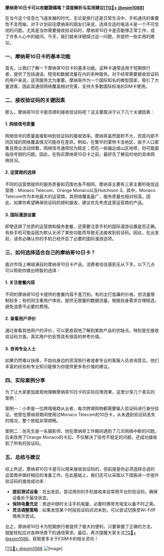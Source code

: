 **摩纳哥10日卡可以收驗證碼嗎？深度解析与实用建议[[TG💪+ @esim1088](https://t.me/s/esim1088)]**

在当今这个信息化飞速发展的时代，无论是旅行还是日常生活中，手机通讯的重要性不言而喻。对于计划前往摩纳哥的朋友们来说，选择合适的电话卡是一个不可忽视的问题。尤其是当你需要接收验证码时，摩纳哥10日卡是否能够正常工作，成了许多人心中的疑问。今天，我们就来详细探讨这一问题，并提供一些实用的建议。

### 一、摩纳哥10日卡的基本功能

首先，让我们了解一下摩纳哥10日卡的基本功能。这种卡通常适用于短期旅行者，提供了包括通话、短信和数据流量在内的多种服务。对于经常需要接收验证码的用户来说，这项服务尤为重要。摩纳哥作为一个国际知名的微型国家，吸引了大量游客，因此其通信网络覆盖相对完善，支持大多数国际标准的SIM卡使用。

### 二、接收验证码的关键因素

那么，摩纳哥10日卡能否顺利接收验证码呢？这主要取决于以下几个关键因素：

#### 1. 网络信号质量

网络信号的质量直接影响到验证码的接收效率。摩纳哥虽然面积不大，但其内部不同区域的网络覆盖情况可能存在差异。例如，在繁华的蒙特卡洛地区，由于人口密集且商业活动频繁，网络信号通常较为稳定；而在一些偏远或山区地带，则可能面临信号弱的问题。因此，在购买摩纳哥10日卡之前，最好先了解目的地的具体网络状况。

#### 2. 运营商的选择

不同的运营商提供的服务质量和范围也各不相同。摩纳哥主要有三家主要的电信运营商：Monaco Telecom、Orange Monaco以及Hutchison 3。其中，Monaco Telecom作为本地最大的运营商，其网络覆盖最广，服务质量也相对较高。因此，如果你希望确保验证码的顺利接收，建议优先考虑这家运营商的产品。

#### 3. 国际漫游设置

即使选择了优质的运营商和服务套餐，还需要注意手机的国际漫游设置是否正确。有些手机可能会因为默认关闭了某些功能而导致无法接收到验证码。因此，在出发前，请务必确认你的手机已经开启了必要的国际漫游选项。

### 三、如何选择适合自己的摩纳哥10日卡？

面对市场上琳琅满目的摩纳哥10日卡产品，消费者往往感到无从下手。以下几点可以帮助你做出明智的选择：

#### 1. 关注套餐内容

不同的摩纳哥10日卡提供的套餐内容千差万别。有的主打低廉的价格，但流量限制较多；有的则注重用户体验，提供无限量的数据流量。根据自身需求合理挑选，避免浪费不必要的费用。

#### 2. 查看用户评价

通过查看其他用户的评价，可以更直观地了解到某款产品的优缺点。特别是在接收验证码方面，真实用户的反馈具有很高的参考价值。

#### 3. 咨询专业人士

如果仍然难以抉择，不妨向身边的资深旅行者或者专业的客服人员咨询意见。他们丰富的经验和专业知识能够为你提供更多有价值的建议。

### 四、实际案例分享

为了让大家更加直观地理解摩纳哥10日卡的实际应用效果，这里分享几个真实的案例：

案例一：小李是一位跨境电商从业者，每次跨境购物都需要输入验证码进行身份验证。他曾在摩纳哥期间使用过Monaco Telecom的10日卡，从未遇到验证码丢失的情况，整个旅程非常顺畅。

案例二：张先生是一名摄影师，他在摩纳哥工作期间遇到了几次网络中断的问题。后来改用了Orange Monaco的卡后，不仅解决了信号不稳定的问题，还成功接收到了所有的验证码。

### 五、总结与建议

综上所述，摩纳哥10日卡是可以用来接收验证码的，但前提是你必须选择合适的运营商并做好相应的准备工作。在此基础上，我们还可以采取以下措施进一步提升验证码的接收成功率：

- **提前测试设备**：在出发前，尝试用你的手机接收来自常用平台的验证码，确保设备处于最佳状态。
- **保持电量充足**：旅途中随时关注手机电量，必要时携带充电宝以备不时之需。
- **灵活调整策略**：如果发现某个时段验证码迟迟未到，可以尝试切换至Wi-Fi环境再次尝试。

总之，摩纳哥10日卡为短期旅行者提供了极大的便利，只要掌握了正确的方法，就能轻松应对各种场景下的通信需求。最后，再次提醒大家关注[TG💪+ @esim1088](https://t.me/s/esim1088)，获取更多关于ESIM卡的相关资讯！

[[TG💪+ @esim1088](https://t.me/s/esim1088) ![Image](https://i.postimg.cc/4NQfJmqS/Snipaste-2025-05-13-00-14-12.png)]